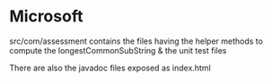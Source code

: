 # Microsoft
src/com/assessment contains the files having the helper methods to compute the longestCommonSubString & the unit test files

There are also the javadoc files exposed as index.html
